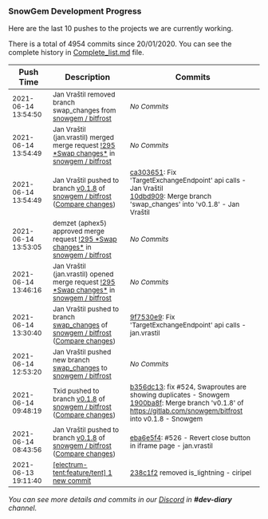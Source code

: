 
### SnowGem Development Progress

Here are the last 10 pushes to the projects we are currently working.

There is a total of 4954 commits since 20/01/2020. You can see the complete history in
 [Complete_list.md](Complete_list.md) file.

| Push Time | Description | Commits |
| --- | --- | --- |
| <sub>2021-06-14 13:54:50</sub> | <sub>Jan Vraštil removed branch swap_changes from [snowgem / bitfrost](https://gitlab.com/snowgem/bitfrost)</sub> | <sub>_No Commits_</sub> |
| <sub>2021-06-14 13:54:49</sub> | <sub>Jan Vraštil (jan.vrastil) merged merge request [\!295 \*Swap changes\*](https://gitlab.com/snowgem/bitfrost/-/merge_requests/295) in [snowgem / bitfrost](https://gitlab.com/snowgem/bitfrost)</sub> | <sub>_No Commits_</sub> |
| <sub>2021-06-14 13:54:49</sub> | <sub>Jan Vraštil pushed to branch [v0\.1\.8](https://gitlab.com/snowgem/bitfrost/commits/v0.1.8) of [snowgem / bitfrost](https://gitlab.com/snowgem/bitfrost) ([Compare changes](https://gitlab.com/snowgem/bitfrost/compare/1900ba8ff1cc354069c01a2b23c75afe86ac4952...10dbd909e07095ec5681bdea9b7c2cbc7e890521))</sub> | <sub>[ca303651](https://gitlab.com/snowgem/bitfrost/-/commit/ca30365108c4073a48ec1cbc1346d9e2d375971d): Fix 'TargetExchangeEndpoint' api calls - Jan Vraštil<br>[10dbd909](https://gitlab.com/snowgem/bitfrost/-/commit/10dbd909e07095ec5681bdea9b7c2cbc7e890521): Merge branch 'swap_changes' into 'v0.1.8' - Jan Vraštil</sub> |
| <sub>2021-06-14 13:53:05</sub> | <sub>demzet (aphex5) approved merge request [\!295 \*Swap changes\*](https://gitlab.com/snowgem/bitfrost/-/merge_requests/295) in [snowgem / bitfrost](https://gitlab.com/snowgem/bitfrost)</sub> | <sub>_No Commits_</sub> |
| <sub>2021-06-14 13:46:16</sub> | <sub>Jan Vraštil (jan.vrastil) opened merge request [\!295 \*Swap changes\*](https://gitlab.com/snowgem/bitfrost/-/merge_requests/295) in [snowgem / bitfrost](https://gitlab.com/snowgem/bitfrost)</sub> | <sub>_No Commits_</sub> |
| <sub>2021-06-14 13:30:40</sub> | <sub>Jan Vraštil pushed to branch [swap\_changes](https://gitlab.com/snowgem/bitfrost/commits/swap_changes) of [snowgem / bitfrost](https://gitlab.com/snowgem/bitfrost) ([Compare changes](https://gitlab.com/snowgem/bitfrost/compare/48cc8dc652f27a9acdf131b5547a7c084af18234...9f7530e9a3253cc3ea417e55d348dfde76d53b2c))</sub> | <sub>[9f7530e9](https://gitlab.com/snowgem/bitfrost/-/commit/9f7530e9a3253cc3ea417e55d348dfde76d53b2c): Fix 'TargetExchangeEndpoint' api calls - jan.vrastil</sub> |
| <sub>2021-06-14 12:53:20</sub> | <sub>Jan Vraštil pushed new branch [swap\_changes](https://gitlab.com/snowgem/bitfrost/commits/swap_changes) to [snowgem / bitfrost](https://gitlab.com/snowgem/bitfrost)</sub> | <sub>_No Commits_</sub> |
| <sub>2021-06-14 09:48:19</sub> | <sub>Txid pushed to branch [v0\.1\.8](https://gitlab.com/snowgem/bitfrost/commits/v0.1.8) of [snowgem / bitfrost](https://gitlab.com/snowgem/bitfrost) ([Compare changes](https://gitlab.com/snowgem/bitfrost/compare/eba6e5f4f573555ffaedd0449ad4723078078156...1900ba8ff1cc354069c01a2b23c75afe86ac4952))</sub> | <sub>[b356dc13](https://gitlab.com/snowgem/bitfrost/-/commit/b356dc13c4336675473c4f6151a167e101e201a8): fix #524, Swaproutes are showing duplicates - Snowgem<br>[1900ba8f](https://gitlab.com/snowgem/bitfrost/-/commit/1900ba8ff1cc354069c01a2b23c75afe86ac4952): Merge branch 'v0.1.8' of https://gitlab.com/snowgem/bitfrost into v0.1.8 - Snowgem</sub> |
| <sub>2021-06-14 08:43:56</sub> | <sub>Jan Vraštil pushed to branch [v0\.1\.8](https://gitlab.com/snowgem/bitfrost/commits/v0.1.8) of [snowgem / bitfrost](https://gitlab.com/snowgem/bitfrost) ([Compare changes](https://gitlab.com/snowgem/bitfrost/compare/1dae211e9d98b532b2eb15385e60d524d40adf7c...eba6e5f4f573555ffaedd0449ad4723078078156))</sub> | <sub>[eba6e5f4](https://gitlab.com/snowgem/bitfrost/-/commit/eba6e5f4f573555ffaedd0449ad4723078078156): #526 - Revert close button in iframe page - jan.vrastil</sub> |
| <sub>2021-06-13 19:11:40</sub> | <sub>[[electrum-tent:feature/tent] 1 new commit](https://github.com/ciripel/electrum-tent/commit/238c1f22aeb00b108f6a81de595e64aa51a5afd7)</sub> | <sub>[238c1f2](https://github.com/ciripel/electrum-tent/commit/238c1f22aeb00b108f6a81de595e64aa51a5afd7) removed is_lightning - ciripel</sub> |

_You can see more details and commits in our [Discord](https://discord.gg/zumGnbg) in **#dev-diary** channel._
